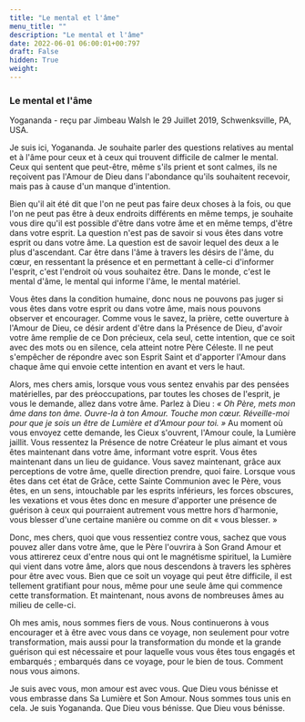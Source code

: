 ```yaml
---
title: "Le mental et l'âme"
menu_title: ""
description: "Le mental et l'âme"
date: 2022-06-01 06:00:01+00:797
draft: False
hidden: True
weight:
---
```

### Le mental et l'âme

Yogananda - reçu par Jimbeau Walsh le 29 Juillet 2019, Schwenksville, PA, USA.

Je suis ici, Yogananda. Je souhaite parler des questions relatives au mental et à l'âme pour ceux et à ceux qui trouvent difficile de calmer le mental. Ceux qui sentent que peut-être, même s'ils prient et sont calmes, ils ne reçoivent pas l'Amour de Dieu dans l'abondance qu'ils souhaitent recevoir, mais pas à cause d'un manque d'intention.

Bien qu'il ait été dit que l'on ne peut pas faire deux choses à la fois, ou que l'on ne peut pas être à deux endroits différents en même temps, je souhaite vous dire qu'il est possible d'être dans votre âme et en même temps, d'être dans votre esprit. La question n'est pas de savoir si vous êtes dans votre esprit ou dans votre âme. La question est de savoir lequel des deux a le plus d'ascendant. Car être dans l'âme à travers les désirs de l'âme, du cœur, en ressentant la présence et en permettant à celle-ci d'informer l'esprit, c'est l'endroit où vous souhaitez être. Dans le monde, c'est le mental d'âme, le mental qui informe l'âme, le mental matériel.

Vous êtes dans la condition humaine, donc nous ne pouvons pas juger si vous êtes dans votre esprit ou dans votre âme, mais nous pouvons observer et encourager. Comme vous le savez, la prière, cette ouverture à l'Amour de Dieu, ce désir ardent d'être dans la Présence de Dieu, d'avoir votre âme remplie de ce Don précieux, cela seul, cette intention, que ce soit avec des mots ou en silence, cela atteint notre Père Céleste. Il ne peut s'empêcher de répondre avec son Esprit Saint et d'apporter l'Amour dans chaque âme qui envoie cette intention en avant et vers le haut.

Alors, mes chers amis, lorsque vous vous sentez envahis par des pensées matérielles, par des préoccupations, par toutes les choses de l'esprit, je vous le demande, allez dans votre âme. Parlez à Dieu : *« Oh Père, mets mon âme dans ton âme. Ouvre-la à ton Amour. Touche mon cœur. Réveille-moi pour que je sois un être de Lumière et d'Amour pour toi. »* Au moment où vous envoyez cette demande, les Cieux s'ouvrent, l'Amour coule, la Lumière jaillit. Vous ressentez la Présence de notre Créateur le plus aimant et vous êtes maintenant dans votre âme, informant votre esprit. Vous êtes maintenant dans un lieu de guidance. Vous savez maintenant, grâce aux perceptions de votre âme, quelle direction prendre, quoi faire. Lorsque vous êtes dans cet état de Grâce, cette Sainte Communion avec le Père, vous êtes, en un sens, intouchable par les esprits inférieurs, les forces obscures, les vexations et vous êtes donc en mesure d'apporter une présence de guérison à ceux qui pourraient autrement vous mettre hors d'harmonie, vous blesser d'une certaine manière ou comme on dit « vous blesser. »

Donc, mes chers, quoi que vous ressentiez contre vous, sachez que vous pouvez aller dans votre âme, que le Père l'ouvrira à Son Grand Amour et vous attirerez ceux d'entre nous qui ont le magnétisme spirituel, la Lumière qui vient dans votre âme, alors que nous descendons à travers les sphères pour être avec vous. Bien que ce soit un voyage qui peut être difficile, il est tellement gratifiant pour nous, même pour une seule âme qui commence cette transformation. Et maintenant, nous avons de nombreuses âmes au milieu de celle-ci.

Oh mes amis, nous sommes fiers de vous. Nous continuerons à vous encourager et à être avec vous dans ce voyage, non seulement pour votre transformation, mais aussi pour la transformation du monde et la grande guérison qui est nécessaire et pour laquelle vous vous êtes tous engagés et embarqués ; embarqués dans ce voyage, pour le bien de tous. Comment nous vous aimons.

Je suis avec vous, mon amour est avec vous. Que Dieu vous bénisse et vous embrasse dans Sa Lumière et Son Amour. Nous sommes tous unis en cela. Je suis Yogananda. Que Dieu vous bénisse. Que Dieu vous bénisse.
